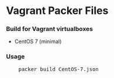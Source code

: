 # Vagrant Packer Files

### Build for Vagrant virtualboxes

* CentOS 7 (minimal)

### Usage

<pre>
    packer build CentOS-7.json
</pre>
